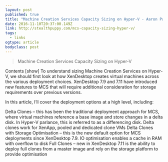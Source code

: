 ```yaml
---
layout: post 
published: true 
title: "Machine Creation Services Capacity Sizing on Hyper-V - Aaron Parker" 
date: 2016-11-10T20:37:00.149Z 
link: http://stealthpuppy.com/mcs-capacity-sizing-hyper-v/ 
tags:
  - links
ogtype: article 
bodyclass: post 
---
```


> Machine Creation Services Capacity Sizing on Hyper-V


Contents [show]
To understand sizing Machine Creation Services on Hyper-V, we should first look at how XenDesktop creates virtual machines across the various deployment choices. XenDesktop 7.9 and 7.11 have introduced new features to MCS that will require additional consideration for storage requirements over previous versions.

In this article, I’ll cover the deployment options at a high level, including:

Delta Clones – this has been the traditional deployment approach for MCS, where virtual machines reference a base image and store changes in a delta disk. In Hyper-V parlance, this is referred to as a differencing disk. Delta clones work for XenApp, pooled and dedicated clone VMs
Delta Clones with Storage Optimisation – this is the new default option for MCS deployments since XenDesktop 7.9. IO optimisation enables a cache in RAM with overflow to disk
Full Clones – new in XenDesktop 7.11 is the ability to deploy full clones from a master image and rely on the storage platform to provide optimisation